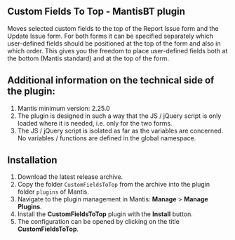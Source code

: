 ## Custom Fields To Top - MantisBT plugin
Moves selected custom fields to the top of the Report Issue form and the Update Issue form. For both forms it can be specified separately which user-defined fields should be positioned at the top of the form and also in which order. This gives you the freedom to place user-defined fields both at the bottom (Mantis standard) and at the top of the form.

## Additional information on the technical side of the plugin:
1. Mantis minimum version: 2.25.0
2. The plugin is designed in such a way that the JS / jQuery script is only loaded where it is needed, i.e. only for the two forms.
3. The JS / jQuery script is isolated as far as the variables are concerned. No variables / functions are defined in the global namespace.

## Installation

1. Download the latest release archive.
2. Copy the folder `CustomFieldsToTop` from the archive into the plugin folder `plugins` of Mantis.
3. Navigate to the plugin management in Mantis: **Manage** > **Manage Plugins**.
4. Install the **CustomFieldsToTop** plugin with the **Install** button.
5. The configuration can be opened by clicking on the title **CustomFieldsToTop**. 
